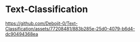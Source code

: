 # Text-Classification

https://github.com/Debojit-0/Text-Classification/assets/77208481/883b285e-25d0-4079-b6d4-dc90494368ea

